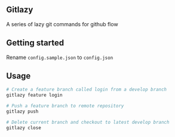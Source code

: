 ## Gitlazy
A series of lazy git commands for github flow

## Getting started
Rename `config.sample.json` to `config.json`

## Usage
```bash
# Create a feature branch called login from a develop branch
gitlazy feature login

# Push a feature branch to remote repository
gitlazy push

# Delete current branch and checkout to latest develop branch
gitlazy close
```
